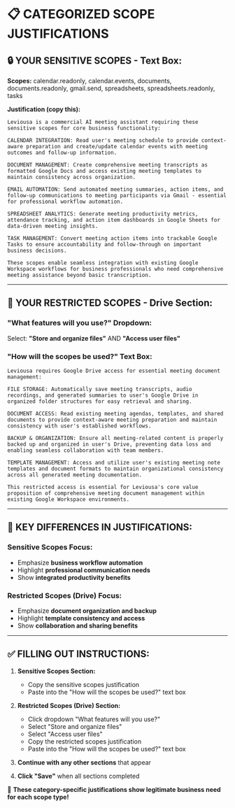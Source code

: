 # 📋 CATEGORIZED SCOPE JUSTIFICATIONS

## 🔒 **YOUR SENSITIVE SCOPES** - Text Box:

**Scopes:** calendar.readonly, calendar.events, documents, documents.readonly, gmail.send, spreadsheets, spreadsheets.readonly, tasks

**Justification (copy this):**
```
Leviousa is a commercial AI meeting assistant requiring these sensitive scopes for core business functionality:

CALENDAR INTEGRATION: Read user's meeting schedule to provide context-aware preparation and create/update calendar events with meeting outcomes and follow-up information.

DOCUMENT MANAGEMENT: Create comprehensive meeting transcripts as formatted Google Docs and access existing meeting templates to maintain consistency across organization.

EMAIL AUTOMATION: Send automated meeting summaries, action items, and follow-up communications to meeting participants via Gmail - essential for professional workflow automation.

SPREADSHEET ANALYTICS: Generate meeting productivity metrics, attendance tracking, and action item dashboards in Google Sheets for data-driven meeting insights.

TASK MANAGEMENT: Convert meeting action items into trackable Google Tasks to ensure accountability and follow-through on important business decisions.

These scopes enable seamless integration with existing Google Workspace workflows for business professionals who need comprehensive meeting assistance beyond basic transcription.
```

---

## 🔐 **YOUR RESTRICTED SCOPES** - Drive Section:

### **"What features will you use?" Dropdown:**
Select: **"Store and organize files"** AND **"Access user files"**

### **"How will the scopes be used?" Text Box:**
```
Leviousa requires Google Drive access for essential meeting document management:

FILE STORAGE: Automatically save meeting transcripts, audio recordings, and generated summaries to user's Google Drive in organized folder structures for easy retrieval and sharing.

DOCUMENT ACCESS: Read existing meeting agendas, templates, and shared documents to provide context-aware meeting preparation and maintain consistency with user's established workflows.

BACKUP & ORGANIZATION: Ensure all meeting-related content is properly backed up and organized in user's Drive, preventing data loss and enabling seamless collaboration with team members.

TEMPLATE MANAGEMENT: Access and utilize user's existing meeting note templates and document formats to maintain organizational consistency across all generated meeting documentation.

This restricted access is essential for Leviousa's core value proposition of comprehensive meeting document management within existing Google Workspace environments.
```

---

## 🎯 **KEY DIFFERENCES IN JUSTIFICATIONS:**

### **Sensitive Scopes Focus:**
- Emphasize **business workflow automation**
- Highlight **professional communication needs**
- Show **integrated productivity benefits**

### **Restricted Scopes (Drive) Focus:**
- Emphasize **document organization and backup**
- Highlight **template consistency and access**
- Show **collaboration and sharing benefits**

---

## ✅ **FILLING OUT INSTRUCTIONS:**

1. **Sensitive Scopes Section:**
   - Copy the sensitive scopes justification
   - Paste into the "How will the scopes be used?" text box

2. **Restricted Scopes (Drive) Section:**
   - Click dropdown "What features will you use?"
   - Select "Store and organize files" 
   - Select "Access user files"
   - Copy the restricted scopes justification
   - Paste into the "How will the scopes be used?" text box

3. **Continue with any other sections** that appear

4. **Click "Save"** when all sections completed

🚀 **These category-specific justifications show legitimate business need for each scope type!**
